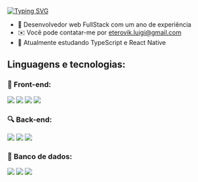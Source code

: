 <img src="https://r2.easyimg.io/rkwqbwstk/bar.png" width="100%" height="5px" />

<br>

[![Typing SVG](https://readme-typing-svg.herokuapp.com?font=Fira+Code&weight=500&size=28&duration=4000&pause=1000&color=8F23FF&vCenter=true&repeat=false&random=false&width=435&height=30&lines=Ol%C3%A1%2C+eu+sou+o+Luigi!+)](https://git.io/typing-svg)

<ul>
   <li>🚀 Desenvolvedor web FullStack com um ano de experiência</li>
   <li>✉️ Você pode contatar-me por <a href="mailto:eterovik.luigi@gmail.com">eterovik.luigi@gmail.com</a></li>
   <li>🧠 Atualmente estudando TypeScript e React Native</li>
</ul>


<h2 text-align="center">Linguagens e tecnologias:</h2>

<h3>🌈 Front-end:</h3>
<span style="display: inline-block;"><img src="https://img.shields.io/badge/javascript-%23323330.svg?style=for-the-badge&logo=javascript&logoColor=%23F7DF1E"></span>
<span style="display: inline-block;"><img src="https://img.shields.io/badge/html5-%23E34F26.svg?style=for-the-badge&logo=html5&logoColor=white"></span>
<span style="display: inline-block;"><img src="https://img.shields.io/badge/css3-%231572B6.svg?style=for-the-badge&logo=css3&logoColor=white"></span>
<span style="display: inline-block;"><img src="https://img.shields.io/badge/React-20232A?style=for-the-badge&logo=react&logoColor=61DAFB"></span>

<h3>🔍 Back-end:</h3>
<span style="display: inline-block;"><img src="https://img.shields.io/badge/Node.js-43853D?style=for-the-badge&logo=node.js&logoColor=white"></span>
<span style="display: inline-block;"><img src="https://img.shields.io/badge/java-%23ED8B00.svg?style=for-the-badge&logo=openjdk&logoColor=white"></span>
<span style="display: inline-block;"><img src="https://img.shields.io/badge/docker-%230db7ed.svg?style=for-the-badge&logo=docker&logoColor=white"></span>

<h3>📂 Banco de dados:</h3>
<span style="display: inline-block;"><img src="https://img.shields.io/badge/MongoDB-%234ea94b.svg?style=for-the-badge&logo=mongodb&logoColor=white"></span>
<span style="display: inline-block;"><img src="https://img.shields.io/badge/postgres-%23316192.svg?style=for-the-badge&logo=postgresql&logoColor=white"></span>
<span style="display: inline-block;"><img src="https://img.shields.io/badge/mysql-4479A1.svg?style=for-the-badge&logo=mysql&logoColor=white"></span>
